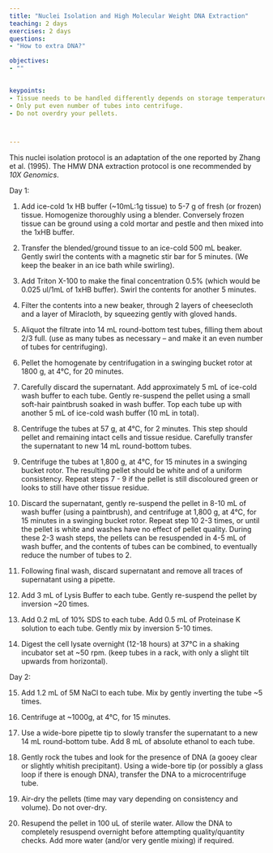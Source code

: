 ```yaml
---
title: "Nuclei Isolation and High Molecular Weight DNA Extraction"
teaching: 2 days
exercises: 2 days
questions:
- "How to extra DNA?"

objectives:
- ""
 

keypoints:
- Tissue needs to be handled differently depends on storage temperature (fresh/frozen).
- Only put even number of tubes into centrifuge.
- Do not overdry your pellets. 



---
```

This nuclei isolation protocol is an adaptation of the one reported by Zhang et al. (1995).
The HMW DNA extraction protocol is one recommended by *10X Genomics*.

Day 1:

1. Add ice-cold 1x HB buffer (~10mL:1g tissue) to 5-7 g of fresh (or frozen) tissue.  Homogenize thoroughly using a blender.  Conversely frozen tissue can be ground using a cold mortar and pestle and then mixed into the 1xHB buffer.

2. Transfer the blended/ground tissue to an ice-cold 500 mL beaker.  Gently swirl the contents with a magnetic stir bar for 5 minutes.  (We keep the beaker in an ice bath while swirling).

3. Add Triton X-100 to make the final concentration 0.5% (which would be 0.025 ul/1mL of 1xHB buffer).  Swirl the contents for another 5 minutes.

4. Filter the contents into a new beaker, through 2 layers of cheesecloth and a layer of Miracloth, by squeezing gently with gloved hands.

5. Aliquot the filtrate into 14 mL round-bottom test tubes, filling them about 2/3 full. (use as many tubes as necessary – and make it an even number of tubes for centrifuging).

6. Pellet the homogenate by centrifugation in a swinging bucket rotor at 1800 g, at 4°C, for 20 minutes.

7. Carefully discard the supernatant.  Add approximately 5 mL of ice-cold wash buffer to each tube.  Gently re-suspend the pellet using a small soft-hair paintbrush soaked in wash buffer.  Top each tube up with another 5 mL of ice-cold wash buffer (10 mL in total).

8. Centrifuge the tubes at 57 g, at 4°C, for 2 minutes.  This step should pellet and remaining intact cells and tissue residue.  Carefully transfer the supernatant to new 14 mL round-bottom tubes.

9. Centrifuge the tubes at 1,800 g, at 4°C, for 15 minutes in a swinging bucket rotor.   The resulting pellet should be white and of a uniform consistency.  Repeat steps 7 - 9 if the pellet is still discoloured green or looks to still have other tissue residue.

10. Discard the supernatant, gently re-suspend the pellet in 8-10 mL of wash buffer (using a paintbrush), and centrifuge at 1,800 g, at 4°C, for 15 minutes in a swinging bucket rotor. Repeat step 10 2-3 times, or until the pellet is white and washes have no effect of pellet quality.  During these 2-3 wash steps, the pellets can be resuspended in 4-5 mL of wash buffer, and the contents of tubes can be combined, to eventually reduce the number of tubes to 2.

11. Following final wash, discard supernatant and remove all traces of supernatant using a pipette.

12. Add 3 mL of Lysis Buffer to each tube.  Gently re-suspend the pellet by inversion ~20 times.

13. Add 0.2 mL of 10% SDS to each tube.  Add 0.5 mL of Proteinase K solution to each tube.  Gently mix by inversion 5-10 times.

14. Digest the cell lysate overnight (12-18 hours) at 37°C in a shaking incubator set at ~50 rpm.  (keep tubes in a rack, with only a slight tilt upwards from horizontal).

Day 2:

15. Add 1.2 mL of 5M NaCl to each tube.  Mix by gently inverting the tube ~5 times.

16. Centrifuge at ~1000g, at 4°C, for 15 minutes.

17. Use a wide-bore pipette tip to slowly transfer the supernatant to a new 14 mL round-bottom tube.  Add 8 mL of absolute ethanol to each tube.

18. Gently rock the tubes and look for the presence of DNA (a gooey clear or slightly whitish precipitant).  Using a wide-bore tip (or possibly a glass loop if there is enough DNA), transfer the DNA to a microcentrifuge tube.  

19. Air-dry the pellets (time may vary depending on consistency and volume).  Do not over-dry.

20. Resupend the pellet in 100 uL of sterile water.  Allow the DNA to completely resuspend overnight before attempting quality/quantity checks.  Add more water (and/or very gentle mixing) if required.



